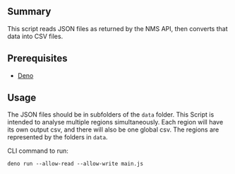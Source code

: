 ## Summary

This script reads JSON files as returned by the NMS API, then converts that data
into CSV files.

## Prerequisites

- [Deno](https://deno.land/manual@v1.32.3/getting_started/installation)

## Usage

The JSON files should be in subfolders of the `data` folder. This Script is
intended to analyse multiple regions simultaneously. Each region will have its
own output csv, and there will also be one global csv. The regions are
represented by the folders in `data`.

CLI command to run:

```
deno run --allow-read --allow-write main.js
```

